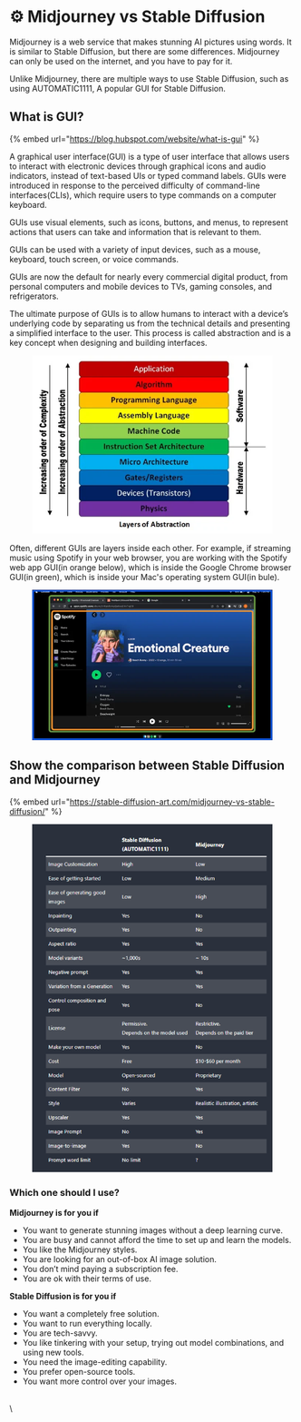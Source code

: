 # ⚙ Midjourney vs Stable Diffusion

Midjourney is a web service that makes stunning AI pictures using words. It is similar to Stable Diffusion, but there are some differences. Midjourney can only be used on the internet, and you have to pay for it.&#x20;

Unlike Midjourney, there are multiple ways to use Stable Diffusion, such as using AUTOMATIC1111, A popular GUI for Stable Diffusion.

## What is GUI?

{% embed url="https://blog.hubspot.com/website/what-is-gui" %}

A graphical user interface(GUI) is a type of user interface that allows users to interact with electronic devices through graphical icons and audio indicators, instead of text-based UIs or typed command labels. GUIs were introduced in response to the perceived difficulty of command-line interfaces(CLIs), which require users to type commands on a computer keyboard.

GUIs use visual elements, such as icons, buttons, and menus, to represent actions that users can take and information that is relevant to them.

GUIs can be used with a variety of input devices, such as a mouse, keyboard, touch screen, or voice commands.

GUIs are now the default for nearly every commercial digital product, from personal computers and mobile devices to TVs, gaming consoles, and refrigerators.

The ultimate purpose of GUIs is to allow humans to interact with a device’s underlying code by separating us from the technical details and presenting a simplified interface to the user. This process is called abstraction and is a key concept when designing and building interfaces.

<figure><img src=".gitbook/assets/image (3).png" alt=""><figcaption></figcaption></figure>

Often, different GUIs are layers inside each other. For example, if streaming music using Spotify in your web browser, you are working with the Spotify web app GUI(in orange below), which is inside the Google Chrome browser GUI(in green), which is inside your Mac's operating system GUI(in bule).

<figure><img src=".gitbook/assets/image (2).png" alt=""><figcaption></figcaption></figure>

## Show the comparison between Stable Diffusion and Midjourney

{% embed url="https://stable-diffusion-art.com/midjourney-vs-stable-diffusion/" %}

<figure><img src=".gitbook/assets/Capture.PNG" alt=""><figcaption></figcaption></figure>

### Which one should I use?

**Midjourney is for you if**

* You want to generate stunning images without a deep learning curve.
* You are busy and cannot afford the time to set up and learn the models.
* You like the Midjourney styles.
* You are looking for an out-of-box AI image solution.
* You don’t mind paying a subscription fee.
* You are ok with their terms of use.

**Stable Diffusion is for you if**

* You want a completely free solution.
* You want to run everything locally.
* You are tech-savvy.
* You like tinkering with your setup, trying out model combinations, and using new tools.
* You need the image-editing capability.
* You prefer open-source tools.
* You want more control over your images.

\
\
